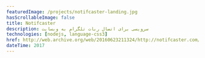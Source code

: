 ```yaml
---
featuredImage: /projects/notifcaster-landing.jpg
hasScrollableImage: false
title: Notifcaster
description: سرویسی برای اتصال ربات تلگرام به وبسایت
technologies: [nodejs, language-css3]
href: http://web.archive.org/web/20160623211324/http://notifcaster.com/
dateTime: 2017
---
```

